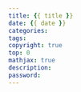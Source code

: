 ```yaml
---
title: {{ title }}
date: {{ date }}
categories: 
tags: 
copyright: true
top: 0
mathjax: true
description: 
password: 
---
```


